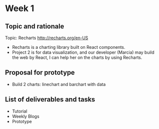 # Week 1
## Topic and rationale
 Topic: Recharts http://recharts.org/en-US
 - Recharts is a charting library built on React components. 
 - Project 2 is for data visualization, and our developer (Marcia) may build the web by React, I can help her on the charts by using Recharts.
 
## Proposal for prototype 
- Build 2 charts: linechart and barchart with data

## List of deliverables and tasks 
- Tutorial 
- Weekly Blogs 
- Prototype

